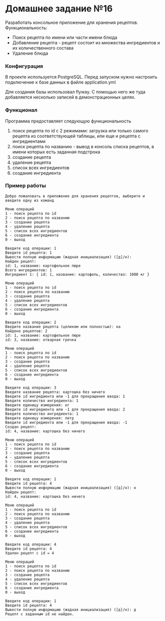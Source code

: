 # Домашнее задание №16
Разработать консольное приложение для хранения рецептов.  
Функциональность:
* Поиск рецепта по имени или части имени блюда
* Добавление рецепта - рецепт состоит из множества ингредиентов и их количественного состава
* Удаление блюда

### Конфигурация
В проекте используется PostgreSQL.
Перед запуском нужно настроить подключение к базе данных в файле application.yml

Для создания базы использовал flyway. С помощью него же туда добавляется несколько записей в демонстрационных целях.
### Функционал
Программа предоставляет следующую функциональность
1. поиск рецепта по id с 2 режимами: загрузка или только самого рецепта из соответствующей таблицы, или еще и рецепта с ингредиентами
2. поиск рецепта по названию - вывод в консоль списка рецептов, в имени которых есть заданная подстрока
3. создание рецепта
4. удаление рецепта
5. список всех ингредиентов
6. создание ингредиента

### Пример работы
```
Добро пожаловать в приложение для хранения рецептов, выберите и введите одну из команд

Меню операций
1 - поиск рецепта по id
2 - поиск рецепта по названию
3 - создание рецепта
4 - удаление рецепта
5 - список всех ингредиентов
6 - создание ингредиента
0 - выход

Введите код операции: 1
Введите id рецепта: 1
Вывести полную информацию (жадная инициализация) ([д]/н): 
Найден рецепт: 
id: 1, название: картофельное пюре
Всего ингредиентов: 1
Ингредиент 1: { id: 1, название: картофель, количество: 1000 кг }

Меню операций
1 - поиск рецепта по id
2 - поиск рецепта по названию
3 - создание рецепта
4 - удаление рецепта
5 - список всех ингредиентов
6 - создание ингредиента
0 - выход

Введите код операции: 2
Введите название рецепта (целиком или полностью): ка
Найдено рецептов: 2
id: 1, название: картофельное пюре
id: 3, название: отварная гречка

Меню операций
1 - поиск рецепта по id
2 - поиск рецепта по названию
3 - создание рецепта
4 - удаление рецепта
5 - список всех ингредиентов
6 - создание ингредиента
0 - выход

Введите код операции: 3
Введите название рецепта: картошка без ничего
Введите id ингредиента или -1 для прекращения ввода: 1
Введите количество ингредиента: 1
Введите единицу измерения: кг
Введите id ингредиента или -1 для прекращения ввода: 2
Введите количество ингредиента: 1
Введите единицу измерения: литр
Введите id ингредиента или -1 для прекращения ввода: -1
Создан рецепт:
id: 4, название: картошка без ничего

Меню операций
1 - поиск рецепта по id
2 - поиск рецепта по названию
3 - создание рецепта
4 - удаление рецепта
5 - список всех ингредиентов
6 - создание ингредиента
0 - выход

Введите код операции: 1
Введите id рецепта: 4
Вывести полную информацию (жадная инициализация) ([д]/н): н
Найден рецепт: 
id: 4, название: картошка без ничего

Меню операций
1 - поиск рецепта по id
2 - поиск рецепта по названию
3 - создание рецепта
4 - удаление рецепта
5 - список всех ингредиентов
6 - создание ингредиента
0 - выход

Введите код операции: 4
Введите id рецепта: 4
Удален рецепт с id = 4

Меню операций
1 - поиск рецепта по id
2 - поиск рецепта по названию
3 - создание рецепта
4 - удаление рецепта
5 - список всех ингредиентов
6 - создание ингредиента
0 - выход

Введите код операции: 1
Введите id рецепта: 4
Вывести полную информацию (жадная инициализация) ([д]/н): д
Рецепт с заданным id не найден.
```